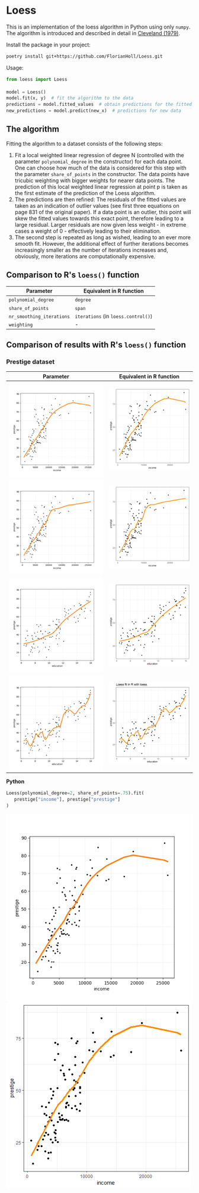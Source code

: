 # Loess

This is an implementation of the loess algorithm in Python using only `numpy`.
The algorithm is introduced and described in detail in [Cleveland (1979)](https://sites.stat.washington.edu/courses/stat527/s14/readings/Cleveland_JASA_1979.pdf).

Install the package in your project:
```bash
poetry install git+https://github.com/FlorianHoll/Loess.git
```

Usage:
```python
from loess import Loess

model = Loess()
model.fit(x, y)  # fit the algorithm to the data
predictions = model.fitted_values  # obtain predictions for the fitted data
new_predictions = model.predict(new_x)  # predictions for new data
```

## The algorithm
Fitting the algorithm to a dataset consists of the following steps:
1. Fit a local weighted linear regression of degree
   N (controlled with the parameter `polynomial_degree` in the constructor)
   for each data point. One can choose how much of the data
   is considered for this step with the parameter
   `share_of_points` in the constructor. The data points
   have tricubic weighting with bigger weights for nearer
   data points.
   The prediction of this local weighted linear regression at
   point p is taken as the first estimate of the
   prediction of the Loess algorithm.
2. The predictions are then refined: The residuals of the
   fitted values are taken as an indication of outlier
   values (see first three equations on page 831 of the original paper).
   If a data point is an outlier, this point will skew the fitted
   values towards this exact point, therefore
   leading to a large residual. Larger residuals
   are now given less weight - in extreme cases a weight of 0 -
   effectively leading to their elimination.
3. The second step is repeated as long as wished,
   leading to an ever more smooth fit. However, the
   additional effect of further iterations becomes
   increasingly smaller as the number of iterations
   increases and, obviously, more iterations are
   computationally expensive.

## Comparison to R's `loess()` function

| Parameter             | Equivalent in R function    |
|-----------------------|-----------------------------|
| `polynomial_degree`   | `degree`                    |
| `share_of_points`     | `span`                      |
| `nr_smoothing_iterations` | `iterations` (in `loess.control()`) |
| `weighting`           | -                           |

## Comparison of results with R's `loess()` function

### Prestige dataset

| Parameter             | Equivalent in R function    |
|-----------------------|-----------------------------|
| ![python_results1](./tests/test_against_r/images/python_1.png?)  | ![R_results1](./tests/test_against_r/images/r_1.png?)  |
| ![python_results1](./tests/test_against_r/images/python_2.png?)  | ![R_results1](./tests/test_against_r/images/r_2.png?)  |
| ![python_results1](./tests/test_against_r/images/python_3.png?)  | ![R_results1](./tests/test_against_r/images/r_3.png?)  |
| ![python_results1](./tests/test_against_r/images/python_4.png?)  | ![R_results1](./tests/test_against_r/images/r_4.png?)  |

**Python**
```python
Loess(polynomial_degree=2, share_of_points=.75).fit(
   prestige["income"], prestige["prestige"]
)
```


![python_results1](./tests/test_against_r/images/python_1.png? "Python results for loess with the prestige dataset.")
![R_results1](./tests/test_against_r/images/r_1.png?raw=true "R results for loess with the prestige dataset.")
